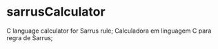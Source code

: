 # sarrusCalculator
C language calculator for Sarrus rule;
Calculadora em linguagem C para regra de Sarrus;
